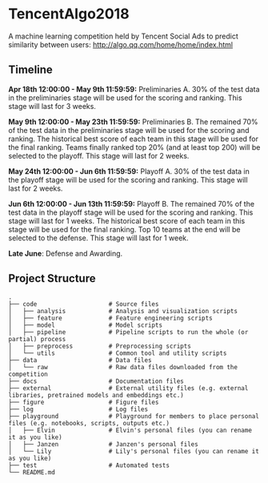 # TencentAlgo2018
A machine learning competition held by Tencent Social Ads to predict similarity between users: http://algo.qq.com/home/home/index.html

## Timeline
**Apr 18th 12:00:00 - May 9th 11:59:59:** Preliminaries A. 30% of the test data in the preliminaries stage will be used for the scoring and ranking. This stage will last for 3 weeks.

**May 9th 12:00:00 - May 23th 11:59:59:** Preliminaries B. The remained 70% of the test data in the preliminaries stage will be used for the scoring and ranking. The historical best score of each team in this stage will be used for the final ranking. Teams finally ranked top 20% (and at least top 200) will be selected to the playoff. This stage will last for 2 weeks.

**May 24th 12:00:00 - Jun 6th 11:59:59:** Playoff A. 30% of the test data in the playoff stage will be used for the scoring and ranking. This stage will last for 2 weeks.

**Jun 6th 12:00:00 - Jun 13th 11:59:59:** Playoff B. The remained 70% of the test data in the playoff stage will be used for the scoring and ranking. This stage will last for 1 weeks. The historical best score of each team in this stage will be used for the final ranking. Top 10 teams at the end will be selected to the defense. This stage will last for 1 week.

**Late June**: Defense and Awarding.

## Project Structure

    .
    ├── code                    # Source files
    │   ├── analysis            # Analysis and visualization scripts
    │   ├── feature             # Feature engineering scripts
    │   ├── model               # Model scripts
    │   ├── pipeline            # Pipeline scripts to run the whole (or partial) process
    │   ├── preprocess          # Preprocessing scripts
    │   └── utils               # Common tool and utility scripts
    ├── data                    # Data files
    │   └── raw                 # Raw data files downloaded from the competition
    ├── docs                    # Documentation files
    ├── external                # External utility files (e.g. external libraries, pretrained models and embeddings etc.)
    ├── figure                  # Figure files
    ├── log                     # Log files
    ├── playground              # Playground for members to place personal files (e.g. notebooks, scripts, outputs etc.)
    │   ├── Elvin               # Elvin's personal files (you can rename it as you like)
    │   ├── Janzen              # Janzen's personal files
    │   └── Lily                # Lily's personal files (you can rename it as you like)
    ├── test                    # Automated tests
    └── README.md
